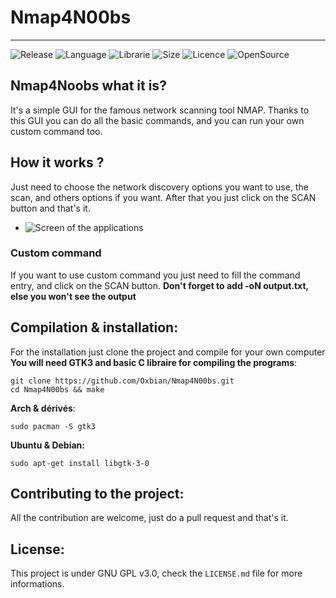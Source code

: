 # Nmap4N00bs
-------------

![Release](https://img.shields.io/badge/Release-v1.0-brightgreen?style=for-the-badge)
![Language](https://img.shields.io/badge/Language-C-blue?style=for-the-badge)
![Librarie](https://img.shields.io/badge/Librarie-Gtk-green?style=for-the-badge)
![Size](https://img.shields.io/github/repo-size/Oxbian/Nmap4N00bs?label=SIZE&style=for-the-badge)
![Licence](https://img.shields.io/github/license/Oxbian/Nmap4N00bs?style=for-the-badge)
![OpenSource](https://img.shields.io/badge/OpenSource-blue?style=for-the-badge&logo=opencollective&logoColor=white)

## Nmap4Noobs what it is?  
It's a simple GUI for the famous network scanning tool NMAP. Thanks to this GUI you can do all the basic commands, and you can run your own custom command too.

## How it works ?  
Just need to choose the network discovery options you want to use, the scan, and others options if you want. After that you just click on the SCAN button and that's it.  
  

- ![Screen of the applications](https://i.imgur.com/pd9w5LC.png)  
   
    
### Custom command
If you want to use custom command you just need to fill the command entry, and click on the SCAN button.
__Don't forget to add -oN output.txt, else you won't see the output__

## Compilation & installation:  

For the installation just clone the project and compile for your own computer  
__You will need GTK3 and basic C libraire for compiling the programs__:  

    git clone https://github.com/Oxbian/Nmap4N00bs.git
    cd Nmap4N00bs && make
 
__Arch & dérivés__:
    
    sudo pacman -S gtk3
__Ubuntu & Debian:__
    
    sudo apt-get install libgtk-3-0

## Contributing to the project:  
All the contribution are welcome, just do a pull request and that's it.

## License:  
This project is under GNU GPL v3.0, check the `LICENSE.md` file for more informations.

